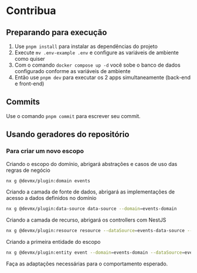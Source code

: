 # Contribua

## Preparando para execução

1. Use `pnpm install` para instalar as dependências do projeto
1. Execute `mv .env-example .env` e configure as variáveis de ambiente como quiser
1. Com o comando `docker compose up -d` você sobe o banco de dados configurado conforme as variáveis de ambiente
1. Então use `pnpm dev` para executar os 2 apps simultaneamente (back-end e front-end)

## Commits

Use o comando `pnpm commit` para escrever seu commit.

## Usando geradores do repositório

### Para criar um novo escopo

Criando o escopo do domínio, abrigará abstrações e casos de uso das regras de negócio

```sh
nx g @devmx/plugin:domain events
```

Criando a camada de fonte de dados, abrigará as implementações de acesso a dados definidos no domínio

```sh
nx g @devmx/plugin:data-source data-source --domain=events-domain
```

Criando a camada de recurso, abrigará os controllers com NestJS

```sh
nx g @devmx/plugin:resource resource --dataSource=events-data-source --domain=events-domain
```

Criando a primeira entidade do escopo

```sh
nx g @devmx/plugin:entity event --domain=events-domain --dataSource=events-data-source --resource=events-resource
```

Faça as adaptações necessárias para o comportamento esperado.
